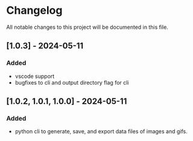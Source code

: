 # Changelog

All notable changes to this project will be documented in this file.

## [1.0.3] - 2024-05-11

### Added
- vscode support 
- bugfixes to cli and output directory flag for cli

## [1.0.2, 1.0.1, 1.0.0] - 2024-05-11

### Added
- python cli to generate, save, and export data files of images and gifs.
